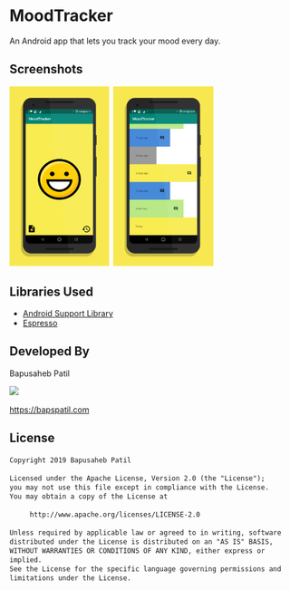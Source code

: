 
# MoodTracker

An Android app that lets you track your mood every day.

## Screenshots

<img src="./art/screen1.png" width="35%">&ensp;<img src="./art/screen0.png" width="35%">

## Libraries Used

* [Android Support Library](https://developer.android.com/topic/libraries/support-library/)
* [Espresso](https://developer.android.com/training/testing/espresso)

## Developed By

Bapusaheb Patil

<img src="https://github.com/bapspatil.png" width="20%">

https://bapspatil.com

## License

    Copyright 2019 Bapusaheb Patil

    Licensed under the Apache License, Version 2.0 (the "License");
    you may not use this file except in compliance with the License.
    You may obtain a copy of the License at

         http://www.apache.org/licenses/LICENSE-2.0

    Unless required by applicable law or agreed to in writing, software
    distributed under the License is distributed on an "AS IS" BASIS,
    WITHOUT WARRANTIES OR CONDITIONS OF ANY KIND, either express or implied.
    See the License for the specific language governing permissions and
    limitations under the License.